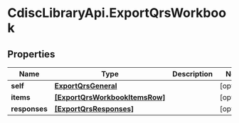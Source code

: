 # CdiscLibraryApi.ExportQrsWorkbook

## Properties

Name | Type | Description | Notes
------------ | ------------- | ------------- | -------------
**self** | [**ExportQrsGeneral**](ExportQrsGeneral.md) |  | [optional] 
**items** | [**[ExportQrsWorkbookItemsRow]**](ExportQrsWorkbookItemsRow.md) |  | [optional] 
**responses** | [**[ExportQrsResponses]**](ExportQrsResponses.md) |  | [optional] 



